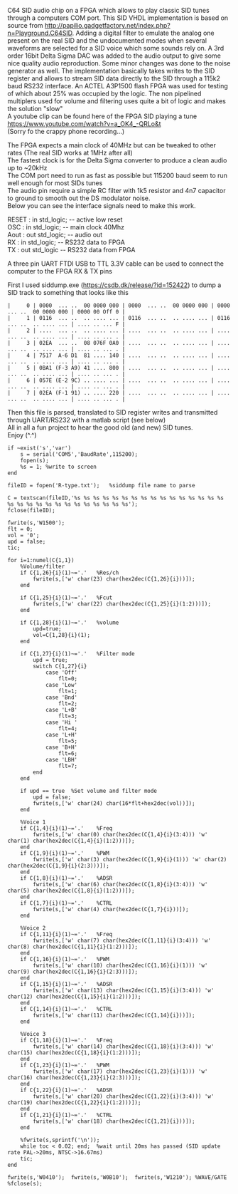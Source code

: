 C64 SID audio chip on a FPGA which allows to play classic SID tunes through a computers COM port. This SID VHDL implementation is based on source from http://papilio.gadgetfactory.net/index.php?n=Playground.C64SID. Adding a digital filter to emulate the analog one present on the real SID and the undocumented modes when several waveforms are selected for a SID voice which some sounds rely on. A 3rd order 16bit Delta Sigma DAC was added to the audio output to give some nice quality audio reproduction. Some minor changes was done to the noise generator as well. The implementation basically takes writes to the SID register and allows to stream SID data directly to the SID through a 115k2 baud RS232 interface. An ACTEL A3P1500 flash FPGA was used for testing of which about 25% was occupied by the logic. The non pipelined multiplers used for volume and filtering uses quite a bit of logic and makes the solution "slow"<br/>
A youtube clip can be found here of the FPGA SID playing a tune https://www.youtube.com/watch?v=a_OK4_-QRLo&t<br/>
(Sorry fo the crappy phone recording...) 

The FPGA expects a main clock of 40MHz but can be tweaked to other rates (The real SID works at 1MHz after all)<br/>
The fastest clock is for the  Delta Sigma converter to produce a clean audio up to ~20kHz<br/>
The COM port need to run as fast as possible but 115200 baud seem to run well enough for most SIDs tunes<br/>
The audio pin require a simple RC filter with 1k5 resistor and 4n7 capacitor to ground to smooth out the DS modulator noise.<br/> 
Below you can see the interface signals need to make this work.<br/>

RESET	: in  std_logic;	-- active low reset<br/>
OSC 	: in  std_logic;	-- main clock 40Mhz<br/>
Aout	: out std_logic;	-- audio out<br/>
RX	    : in  std_logic;	-- RS232 data to FPGA<br/>
TX  	: out std_logic		-- RS232 data from FPGA<br/>

A three pin UART FTDI USB to TTL 3.3V cable can be used to connect the computer to the FPGA RX & TX pins<br/>

First I used siddump.exe (https://csdb.dk/release/?id=152422) to dump a SID track to something that looks like this<br/>
```
|     0 | 0000  ... ..  00 0000 000 | 0000  ... ..  00 0000 000 | 0000  ... ..  00 0000 000 | 0000 00 Off 0 |
|     1 | 0116  ... ..  .. .... ... | 0116  ... ..  .. .... ... | 0116  ... ..  .. .... ... | .... .. ... F |
|     2 | ....  ... ..  .. .... ... | ....  ... ..  .. .... ... | ....  ... ..  .. .... ... | .... .. ... . |
|     3 | 02EA  ... ..  08 076F 0A0 | ....  ... ..  .. .... ... | ....  ... ..  .. .... ... | .... .. ... . |
|     4 | 7517  A-6 D1  81 .... 140 | ....  ... ..  .. .... ... | ....  ... ..  .. .... ... | .... .. ... . |
|     5 | 0BA1 (F-3 A9) 41 .... 800 | ....  ... ..  .. .... ... | ....  ... ..  .. .... ... | .... .. ... . |
|     6 | 057E (E-2 9C) .. .... ... | ....  ... ..  .. .... ... | ....  ... ..  .. .... ... | .... .. ... . |
|     7 | 02EA (F-1 91) .. .... 220 | ....  ... ..  .. .... ... | ....  ... ..  .. .... ... | .... .. ... . |
```

Then this file is parsed, translated to SID register writes and transmitted through UART/RS232 with a matlab script (see below)<br/>
All in all a fun project to hear the good old (and new) SID tunes.<br/>
Enjoy (^.^)

```
if ~exist('s','var')
    s = serial('COM5','BaudRate',115200);
    fopen(s);
    %s = 1;	%write to screen
end

fileID = fopen('R-type.txt');	%siddump file name to parse

C = textscan(fileID,'%s %s %s %s %s %s %s %s %s %s %s %s %s %s %s %s %s %s %s %s %s %s %s %s %s %s %s %s %s');
fclose(fileID);

fwrite(s,'W1500');
flt = 0;
vol = '0';
upd = false;
tic;

for i=1:numel(C{1,1})
    %Volume/filter
    if C{1,26}{i}(1)~='.'	%Res/ch
		fwrite(s,['w' char(23) char(hex2dec(C{1,26}{i}))]);
    end
    
    if C{1,25}{i}(1)~='.'	%Fcut
		fwrite(s,['w' char(22) char(hex2dec(C{1,25}{i}(1:2)))]);
    end
    
    if C{1,28}{i}(1)~='.'	%volume
        upd=true;
        vol=C{1,28}{i}(1);
    end

    if C{1,27}{i}(1)~='.'	%Filter mode
        upd = true;
        switch C{1,27}{i}
            case 'Off'
                flt=0;
            case 'Low'
                flt=1;
            case 'Bnd'
                flt=2;
            case 'L+B'
                flt=3;
            case 'Hi '
                flt=4;
            case 'L+H'
                flt=5;
            case 'B+H'
                flt=6;
            case 'LBH'
                flt=7;
        end
    end

    if upd == true  %Set volume and filter mode
        upd = false;
		fwrite(s,['w' char(24) char(16*flt+hex2dec(vol))]);
    end
    
    %Voice 1
    if C{1,4}{i}(1)~='.'	%Freq
        fwrite(s,['w' char(0) char(hex2dec(C{1,4}{i}(3:4))) 'w' char(1) char(hex2dec(C{1,4}{i}(1:2)))]);
    end
    if C{1,9}{i}(1)~='.'	%PWM
        fwrite(s,['w' char(3) char(hex2dec(C{1,9}{i}(1))) 'w' char(2) char(hex2dec(C{1,9}{i}(2:3)))]);
    end
    if C{1,8}{i}(1)~='.'	%ADSR
        fwrite(s,['w' char(6) char(hex2dec(C{1,8}{i}(3:4))) 'w' char(5) char(hex2dec(C{1,8}{i}(1:2)))]);
    end
    if C{1,7}{i}(1)~='.'	%CTRL
		fwrite(s,['w' char(4) char(hex2dec(C{1,7}{i}))]);
    end
    
    %Voice 2
    if C{1,11}{i}(1)~='.'	%Freq
        fwrite(s,['w' char(7) char(hex2dec(C{1,11}{i}(3:4))) 'w' char(8) char(hex2dec(C{1,11}{i}(1:2)))]);
    end
    if C{1,16}{i}(1)~='.'	%PWM
        fwrite(s,['w' char(10) char(hex2dec(C{1,16}{i}(1))) 'w' char(9) char(hex2dec(C{1,16}{i}(2:3)))]);
    end
    if C{1,15}{i}(1)~='.'	%ADSR
        fwrite(s,['w' char(13) char(hex2dec(C{1,15}{i}(3:4))) 'w' char(12) char(hex2dec(C{1,15}{i}(1:2)))]);
    end
    if C{1,14}{i}(1)~='.'	%CTRL
		fwrite(s,['w' char(11) char(hex2dec(C{1,14}{i}))]);
    end
    
    %Voice 3
    if C{1,18}{i}(1)~='.'	%Freq
        fwrite(s,['w' char(14) char(hex2dec(C{1,18}{i}(3:4))) 'w' char(15) char(hex2dec(C{1,18}{i}(1:2)))]);
    end
    if C{1,23}{i}(1)~='.'	%PWM
        fwrite(s,['w' char(17) char(hex2dec(C{1,23}{i}(1))) 'w' char(16) char(hex2dec(C{1,23}{i}(2:3)))]);
    end
    if C{1,22}{i}(1)~='.'	%ADSR
        fwrite(s,['w' char(20) char(hex2dec(C{1,22}{i}(3:4))) 'w' char(19) char(hex2dec(C{1,22}{i}(1:2)))]);
    end
    if C{1,21}{i}(1)~='.'	%CTRL
		fwrite(s,['w' char(18) char(hex2dec(C{1,21}{i}))]);
    end
    
    %fwrite(s,sprintf('\n'));
    while toc < 0.02; end;	%wait until 20ms has passed (SID update rate PAL->20ms, NTSC->16.67ms)
    tic;
end

fwrite(s,'W0410');  fwrite(s,'W0B10');  fwrite(s,'W1210'); %WAVE/GATE
%fclose(s);
```